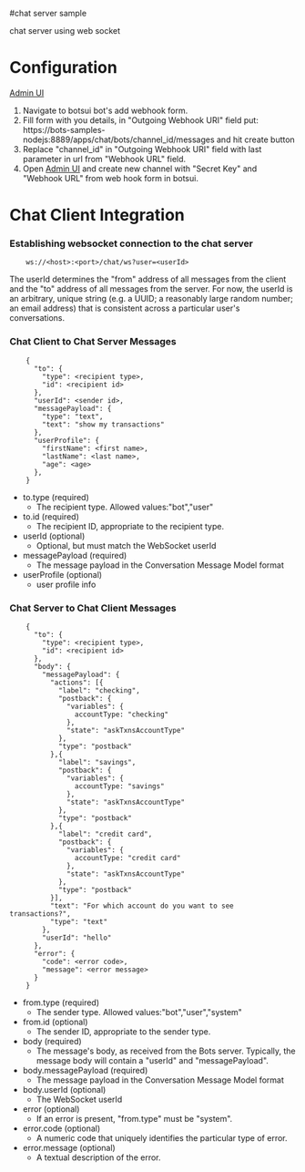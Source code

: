 #chat server sample

chat server using web socket

# Configuration

[Admin UI](/apps/chat/admin)

1. Navigate to botsui bot's add webhook form.
2. Fill form with you details, in "Outgoing Webhook URI" field put: https://bots-samples-nodejs:8889/apps/chat/bots/channel_id/messages and hit create button
3. Replace "channel_id" in "Outgoing Webhook URI" field with last parameter in url from "Webhook URL" field.
4. Open [Admin UI](/apps/chat/admin) and create new channel with "Secret Key" and "Webhook URL" from web hook form in botsui.

# Chat Client Integration

### Establishing websocket connection to the chat server




        ws://<host>:<port>/chat/ws?user=<userId>


The userId determines the "from" address of all messages from the client and the "to" address of all messages from the server. For now, the userId is an arbitrary, unique string (e.g. a UUID; a reasonably large random number; an email address) that is consistent across a particular user's conversations.

### Chat Client to Chat Server Messages

        {
          "to": {
            "type": <recipient type>,
            "id": <recipient id>
          },
          "userId": <sender id>,
          "messagePayload": {
            "type": "text",
            "text": "show my transactions"
          },
          "userProfile": {
            "firstName": <first name>,
            "lastName": <last name>,
            "age": <age>
          },
        }


* to.type (required)
    * The recipient type. Allowed values:"bot","user"
* to.id (required)
    * The recipient ID, appropriate to the recipient type.
* userId (optional)
    * Optional, but must match the WebSocket userId
* messagePayload (required)
    * The message payload in the Conversation Message Model format
* userProfile (optional)
    * user profile info

### Chat Server to Chat Client Messages

        {
          "to": {
            "type": <recipient type>,
            "id": <recipient id>
          },
          "body": {
            "messagePayload": {
              "actions": [{
                "label": "checking",
                "postback": {
                  "variables": {
                    accountType: "checking"
                  },
                  "state": "askTxnsAccountType"
                },
                "type": "postback"
              },{
                "label": "savings",
                "postback": {
                  "variables": {
                    accountType: "savings"
                  },
                  "state": "askTxnsAccountType"
                },
                "type": "postback"
              },{
                "label": "credit card",
                "postback": {
                  "variables": {
                    accountType: "credit card"
                  },
                  "state": "askTxnsAccountType"
                },
                "type": "postback"
              }],
              "text": "For which account do you want to see transactions?",
              "type": "text"
            },
            "userId": "hello"  
          },
          "error": {
            "code": <error code>,
            "message": <error message>
          }
        }


* from.type (required)
    * The sender type. Allowed values:"bot","user","system"
* from.id (optional)
    * The sender ID, appropriate to the sender type.
* body (required)
    * The message's body, as received from the Bots server. Typically, the message body will contain a "userId" and "messagePayload".
* body.messagePayload (required)
    * The message payload in the Conversation Message Model format
* body.userId (optional)
    * The WebSocket userId
* error (optional)
    * If an error is present, "from.type" must be "system".
* error.code (optional)
    * A numeric code that uniquely identifies the particular type of error.
* error.message (optional)
    * A textual description of the error.
